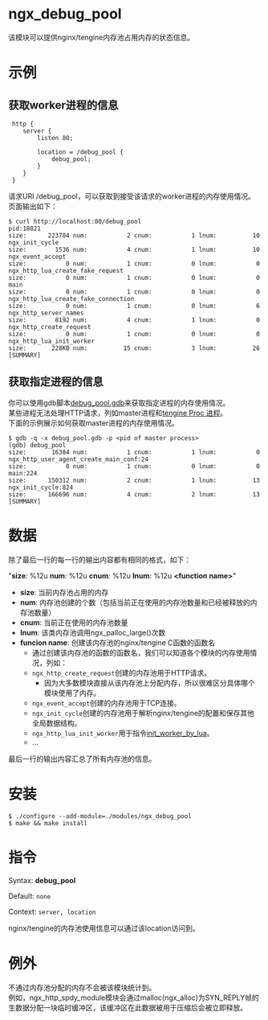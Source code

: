 ngx_debug_pool
==============

该模块可以提供nginx/tengine内存池占用内存的状态信息。

示例
====

获取worker进程的信息
--------------------

```
 http {
    server {
        listen 80;

        location = /debug_pool {
            debug_pool;
        }
    }
 }
```

请求URI /debug_pool，可以获取到接受该请求的worker进程的内存使用情况。  
页面输出如下：

```
$ curl http://localhost:80/debug_pool
pid:18821
size:      223784 num:           2 cnum:           1 lnum:          10 ngx_init_cycle
size:        1536 num:           4 cnum:           1 lnum:          10 ngx_event_accept
size:           0 num:           1 cnum:           0 lnum:           0 ngx_http_lua_create_fake_request
size:           0 num:           1 cnum:           0 lnum:           0 main
size:           0 num:           1 cnum:           0 lnum:           0 ngx_http_lua_create_fake_connection
size:           0 num:           1 cnum:           0 lnum:           6 ngx_http_server_names
size:        8192 num:           4 cnum:           1 lnum:           0 ngx_http_create_request
size:           0 num:           1 cnum:           0 lnum:           0 ngx_http_lua_init_worker
size:       228KB num:          15 cnum:           3 lnum:          26 [SUMMARY]
```


获取指定进程的信息
------------------

你可以使用gdb脚本[debug_pool.gdb](https://github.com/alibaba/tengine/blob/master/modules/ngx_debug_pool/debug_pool.gdb)来获取指定进程的内存使用情况。  
某些进程无法处理HTTP请求，列如master进程和[tengine Proc 进程](https://github.com/alibaba/tengine/blob/master/docs/modules/ngx_procs_module.md)。  
下面的示例展示如何获取master进程的内存使用情况。

```
$ gdb -q -x debug_pool.gdb -p <pid of master process>
(gdb) debug_pool
size:       16384 num:           1 cnum:           1 lnum:           0 ngx_http_user_agent_create_main_conf:24
size:           0 num:           1 cnum:           0 lnum:           0 main:224
size:      150312 num:           2 cnum:           1 lnum:          13 ngx_init_cycle:824
size:      166696 num:           4 cnum:           2 lnum:          13 [SUMMARY]
```

数据
====

除了最后一行的每一行的输出内容都有相同的格式，如下：

"__size__: %12u __num__: %12u __cnum__: %12u __lnum__: %12u __\<function name\>__"

* __size__: 当前内存池占用的内存
* __num__:  内存池创建的个数（包括当前正在使用的内存池数量和已经被释放的内存池数量）
* __cnum__: 当前正在使用的内存池数量
* __lnum__: 该类内存池调用ngx_palloc_large()次数
* __funcion name__: 创建该内存池的nginx/tengine C函数的函数名
  * 通过创建该内存池的函数的函数名，我们可以知道各个模块的内存使用情况，列如：
  * `ngx_http_create_request`创建的内存池用于HTTP请求。
    * 因为大多数模块直接从该内存池上分配内存，所以很难区分具体哪个模块使用了内存。
  * `ngx_event_accept`创建的内存池用于TCP连接。
  * `ngx_init_cycle`创建的内存池用于解析nginx/tengine的配置和保存其他全局数据结构。
  * `ngx_http_lua_init_worker`用于指令[init_worker_by_lua](https://github.com/openresty/lua-nginx-module#init_worker_by_lua)。
  * ...

最后一行的输出内容汇总了所有内存池的信息。

安装
====

```
$ ./configure --add-module=./modules/ngx_debug_pool
$ make && make install
```

指令
====

Syntax: **debug_pool**

Default: `none`

Context: `server, location`

nginx/tengine的内存池使用信息可以通过该location访问到。

例外
====

不通过内存池分配的内存不会被该模块统计到。  
例如，ngx_http_spdy_module模块会通过malloc(ngx_alloc)为SYN_REPLY帧的生数据分配一块临时缓冲区，该缓冲区在此数据被用于压缩后会被立即释放。
